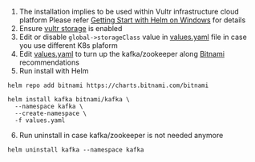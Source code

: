 1. The installation implies to be used within Vultr infrastructure cloud platform
   Please refer [Getting Start with Helm on Windows](https://www.vultr.com/docs/getting-started-with-helm-on-windows) for details
2. Ensure [vultr storage](https://www.vultr.com/docs/block-storage/) is enabled
3. Edit or disable `global->storageClass` value in [values.yaml](./values.yaml) file in case you use different K8s plaform
4. Edit [values.yaml](./values.yaml) to turn up the kafka/zookeeper along [Bitnami](https://hub.docker.com/r/bitnami/kafka/) recommendations
5. Run install with Helm
```
helm repo add bitnami https://charts.bitnami.com/bitnami

helm install kafka bitnami/kafka \
  --namespace kafka \
  --create-namespace \
  -f values.yaml
```
6. Run uninstall in case kafka/zookeeper is not needed anymore
```
helm uninstall kafka --namespace kafka
```
